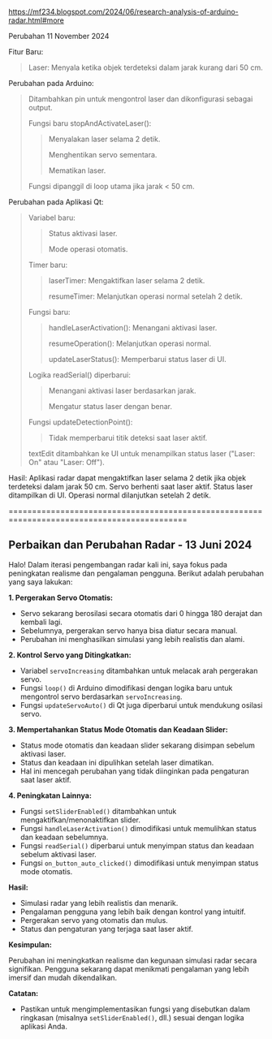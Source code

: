 https://mf234.blogspot.com/2024/06/research-analysis-of-arduino-radar.html#more

Perubahan 11 November 2024

Fitur Baru:
> Laser: Menyala ketika objek terdeteksi dalam jarak kurang dari 50 cm.

Perubahan pada Arduino:
> Ditambahkan pin untuk mengontrol laser dan dikonfigurasi sebagai output.
>  >
> Fungsi baru stopAndActivateLaser():
  >> Menyalakan laser selama 2 detik.
>  > 
  >> Menghentikan servo sementara.
>  > 
  >> Mematikan laser.
>  >
> Fungsi dipanggil di loop utama jika jarak < 50 cm.

Perubahan pada Aplikasi Qt:
> Variabel baru:
> >
  >> Status aktivasi laser.
> >
  >> Mode operasi otomatis.
> >
> Timer baru:
> >
  >> laserTimer: Mengaktifkan laser selama 2 detik.
> >
  >> resumeTimer: Melanjutkan operasi normal setelah 2 detik.
> >
> Fungsi baru:
> >
  >> handleLaserActivation(): Menangani aktivasi laser.
> >
  >> resumeOperation(): Melanjutkan operasi normal.
> >
  >> updateLaserStatus(): Memperbarui status laser di UI.
> >
> Logika readSerial() diperbarui:
> >
  >> Menangani aktivasi laser berdasarkan jarak.
> >
  >> Mengatur status laser dengan benar.
> >
> Fungsi updateDetectionPoint():
> >
  >> Tidak memperbarui titik deteksi saat laser aktif.
> >
>textEdit ditambahkan ke UI untuk menampilkan status laser ("Laser: On" atau "Laser: Off").

Hasil:
Aplikasi radar dapat mengaktifkan laser selama 2 detik jika objek terdeteksi dalam jarak 50 cm.
Servo berhenti saat laser aktif.
Status laser ditampilkan di UI.
Operasi normal dilanjutkan setelah 2 detik.

============================================================================================

## Perbaikan dan Perubahan Radar - 13 Juni 2024

Halo! Dalam iterasi pengembangan radar kali ini, saya fokus pada peningkatan realisme dan pengalaman pengguna. Berikut adalah perubahan yang saya lakukan:

**1. Pergerakan Servo Otomatis:**

* Servo sekarang berosilasi secara otomatis dari 0 hingga 180 derajat dan kembali lagi.
* Sebelumnya, pergerakan servo hanya bisa diatur secara manual.
* Perubahan ini menghasilkan simulasi yang lebih realistis dan alami.

**2. Kontrol Servo yang Ditingkatkan:**

* Variabel `servoIncreasing` ditambahkan untuk melacak arah pergerakan servo.
* Fungsi `loop()` di Arduino dimodifikasi dengan logika baru untuk mengontrol servo berdasarkan `servoIncreasing`.
* Fungsi `updateServoAuto()` di Qt juga diperbarui untuk mendukung osilasi servo.

**3. Mempertahankan Status Mode Otomatis dan Keadaan Slider:**

* Status mode otomatis dan keadaan slider sekarang disimpan sebelum aktivasi laser.
* Status dan keadaan ini dipulihkan setelah laser dimatikan.
* Hal ini mencegah perubahan yang tidak diinginkan pada pengaturan saat laser aktif.

**4. Peningkatan Lainnya:**

* Fungsi `setSliderEnabled()` ditambahkan untuk mengaktifkan/menonaktifkan slider.
* Fungsi `handleLaserActivation()` dimodifikasi untuk memulihkan status dan keadaan sebelumnya.
* Fungsi `readSerial()` diperbarui untuk menyimpan status dan keadaan sebelum aktivasi laser.
* Fungsi `on_button_auto_clicked()` dimodifikasi untuk menyimpan status mode otomatis.

**Hasil:**

* Simulasi radar yang lebih realistis dan menarik.
* Pengalaman pengguna yang lebih baik dengan kontrol yang intuitif.
* Pergerakan servo yang otomatis dan mulus.
* Status dan pengaturan yang terjaga saat laser aktif.

**Kesimpulan:**

Perubahan ini meningkatkan realisme dan kegunaan simulasi radar secara signifikan. Pengguna sekarang dapat menikmati pengalaman yang lebih imersif dan mudah dikendalikan.

**Catatan:**

* Pastikan untuk mengimplementasikan fungsi yang disebutkan dalam ringkasan (misalnya `setSliderEnabled()`, dll.) sesuai dengan logika aplikasi Anda.

